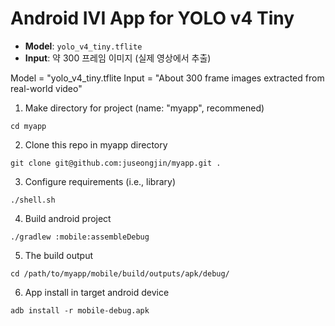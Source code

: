 # Android IVI App for YOLO v4 Tiny

- **Model**: `yolo_v4_tiny.tflite`
- **Input**: 약 300 프레임 이미지 (실제 영상에서 추출)


Model = "yolo_v4_tiny.tflite
Input = "About 300 frame images extracted from real-world video"

1. Make directory for project (name: "myapp", recommened)
```
cd myapp
```
2. Clone this repo in myapp directory
```
git clone git@github.com:juseongjin/myapp.git .
```
3. Configure requirements (i.e., library)
```
./shell.sh
```
4. Build android project
```
./gradlew :mobile:assembleDebug
```
5. The build output
```
cd /path/to/myapp/mobile/build/outputs/apk/debug/
```
6. App install in target android device
```
adb install -r mobile-debug.apk
```
